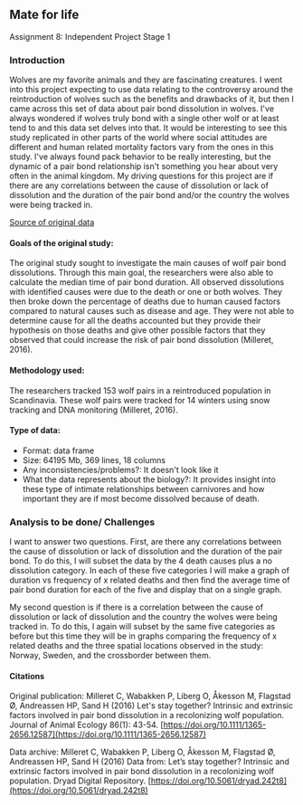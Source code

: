 ﻿
## Mate for life
Assignment 8: Independent Project Stage 1

### Introduction
Wolves are my favorite animals and they are fascinating creatures. I went into this project expecting to use data relating to the controversy around the reintroduction of wolves such as the benefits and drawbacks of it, but then I came across this set of data about pair bond dissolution in wolves. I've always wondered if wolves truly bond with a single other wolf or at least tend to and this data set delves into that. It would be interesting to see this study replicated in other parts of the world where social attitudes are different and human related mortality factors  vary from the ones in this study. I've always found pack behavior to be really interesting, but the dynamic of a pair bond relationship isn't something you hear about very often in the animal kingdom. My driving questions for this project are if there are any correlations between the cause of dissolution or lack of dissolution and the duration of the pair bond and/or the country the wolves were being tracked in. 

[Source of original data](https://datadryad.org/handle/10255/dryad.124021)
#### Goals of the original study:
The original study sought to investigate the main causes of wolf pair bond dissolutions. Through this main goal, the researchers were also able to calculate the median time of pair bond duration.  All observed dissolutions with identified causes were due to the death or one or both wolves. They then broke down the percentage of deaths due to human caused factors compared to natural causes such as disease and age. They were not able to determine cause for all the deaths accounted but they provide their hypothesis on those deaths and give other possible factors that they observed that could increase the risk of pair bond dissolution (Milleret, 2016).
#### Methodology used:
The researchers tracked 153 wolf pairs in a reintroduced population in Scandinavia. These wolf pairs were tracked for 14 winters using snow tracking and DNA monitoring (Milleret, 2016).
#### Type of data:
- Format: data frame
- Size: 64195 Mb,  369 lines, 18 columns 
- Any inconsistencies/problems?: It doesn't look like it
- What the data represents about the biology?: It provides insight into these type of intimate relationships between carnivores and how important they are if most become dissolved because of death. 


### Analysis to be done/ Challenges
I want to answer two questions. First, are there any correlations between the cause of dissolution or lack of dissolution and the duration of the pair bond. To do this, I will subset the data by the 4 death causes plus a no dissolution category. In each of these five categories I will make a graph of duration vs frequency of x related deaths and then find the average time of pair bond duration for each of the five and display that on a single graph. 

My second question is if there is a correlation between the cause of dissolution or lack of dissolution and the country the wolves were being tracked in. To do this, I again will subset by the same five categories as before but this time they will be in graphs comparing the frequency of x related deaths and the three spatial locations observed in the study: Norway, Sweden, and the crossborder between them. 


#### Citations
Original publication: 
Milleret C, Wabakken P, Liberg O, Åkesson M, Flagstad Ø, Andreassen HP, Sand H (2016) Let's stay together? Intrinsic and extrinsic factors involved in pair bond dissolution in a recolonizing wolf population. Journal of Animal Ecology 86(1): 43-54. [https://doi.org/10.1111/1365-2656.12587](https://doi.org/10.1111/1365-2656.12587)

Data archive: 
Milleret C, Wabakken P, Liberg O, Åkesson M, Flagstad Ø, Andreassen HP, Sand H (2016) Data from: Let’s stay together? Intrinsic and extrinsic factors involved in pair bond dissolution in a recolonizing wolf population. Dryad Digital Repository. [https://doi.org/10.5061/dryad.242t8](https://doi.org/10.5061/dryad.242t8)

